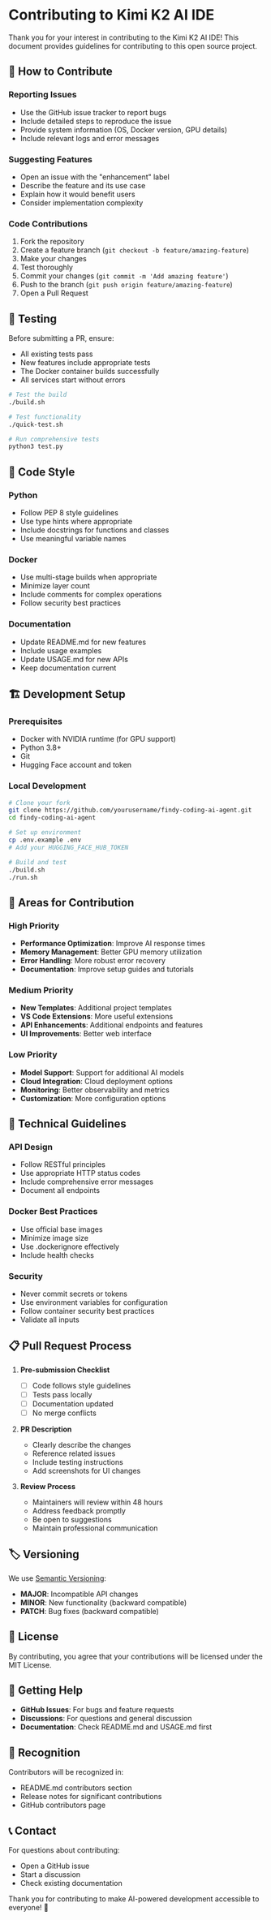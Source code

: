 # Contributing to Kimi K2 AI IDE

Thank you for your interest in contributing to the Kimi K2 AI IDE! This document provides guidelines for contributing to this open source project.

## 🤝 How to Contribute

### Reporting Issues
- Use the GitHub issue tracker to report bugs
- Include detailed steps to reproduce the issue
- Provide system information (OS, Docker version, GPU details)
- Include relevant logs and error messages

### Suggesting Features
- Open an issue with the "enhancement" label
- Describe the feature and its use case
- Explain how it would benefit users
- Consider implementation complexity

### Code Contributions
1. Fork the repository
2. Create a feature branch (`git checkout -b feature/amazing-feature`)
3. Make your changes
4. Test thoroughly
5. Commit your changes (`git commit -m 'Add amazing feature'`)
6. Push to the branch (`git push origin feature/amazing-feature`)
7. Open a Pull Request

## 🧪 Testing

Before submitting a PR, ensure:
- All existing tests pass
- New features include appropriate tests
- The Docker container builds successfully
- All services start without errors

```bash
# Test the build
./build.sh

# Test functionality
./quick-test.sh

# Run comprehensive tests
python3 test.py
```

## 📝 Code Style

### Python
- Follow PEP 8 style guidelines
- Use type hints where appropriate
- Include docstrings for functions and classes
- Use meaningful variable names

### Docker
- Use multi-stage builds when appropriate
- Minimize layer count
- Include comments for complex operations
- Follow security best practices

### Documentation
- Update README.md for new features
- Include usage examples
- Update USAGE.md for new APIs
- Keep documentation current

## 🏗️ Development Setup

### Prerequisites
- Docker with NVIDIA runtime (for GPU support)
- Python 3.8+
- Git
- Hugging Face account and token

### Local Development
```bash
# Clone your fork
git clone https://github.com/yourusername/findy-coding-ai-agent.git
cd findy-coding-ai-agent

# Set up environment
cp .env.example .env
# Add your HUGGING_FACE_HUB_TOKEN

# Build and test
./build.sh
./run.sh
```

## 🎯 Areas for Contribution

### High Priority
- **Performance Optimization**: Improve AI response times
- **Memory Management**: Better GPU memory utilization
- **Error Handling**: More robust error recovery
- **Documentation**: Improve setup guides and tutorials

### Medium Priority
- **New Templates**: Additional project templates
- **VS Code Extensions**: More useful extensions
- **API Enhancements**: Additional endpoints and features
- **UI Improvements**: Better web interface

### Low Priority
- **Model Support**: Support for additional AI models
- **Cloud Integration**: Cloud deployment options
- **Monitoring**: Better observability and metrics
- **Customization**: More configuration options

## 🔧 Technical Guidelines

### API Design
- Follow RESTful principles
- Use appropriate HTTP status codes
- Include comprehensive error messages
- Document all endpoints

### Docker Best Practices
- Use official base images
- Minimize image size
- Use .dockerignore effectively
- Include health checks

### Security
- Never commit secrets or tokens
- Use environment variables for configuration
- Follow container security best practices
- Validate all inputs

## 📋 Pull Request Process

1. **Pre-submission Checklist**
   - [ ] Code follows style guidelines
   - [ ] Tests pass locally
   - [ ] Documentation updated
   - [ ] No merge conflicts

2. **PR Description**
   - Clearly describe the changes
   - Reference related issues
   - Include testing instructions
   - Add screenshots for UI changes

3. **Review Process**
   - Maintainers will review within 48 hours
   - Address feedback promptly
   - Be open to suggestions
   - Maintain professional communication

## 🏷️ Versioning

We use [Semantic Versioning](https://semver.org/):
- **MAJOR**: Incompatible API changes
- **MINOR**: New functionality (backward compatible)
- **PATCH**: Bug fixes (backward compatible)

## 📄 License

By contributing, you agree that your contributions will be licensed under the MIT License.

## 🙋 Getting Help

- **GitHub Issues**: For bugs and feature requests
- **Discussions**: For questions and general discussion
- **Documentation**: Check README.md and USAGE.md first

## 🎉 Recognition

Contributors will be recognized in:
- README.md contributors section
- Release notes for significant contributions
- GitHub contributors page

## 📞 Contact

For questions about contributing:
- Open a GitHub issue
- Start a discussion
- Check existing documentation

Thank you for contributing to make AI-powered development accessible to everyone! 🚀
